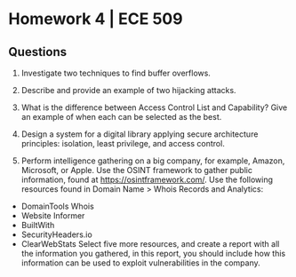 # Homework 4 | ECE 509

## Questions

1. Investigate two techniques to find buffer overflows.

2. Describe and provide an example of two hijacking attacks.

3. What is the difference between Access Control List and Capability? Give an
   example of when each can be selected as the best.

4. Design a system for a digital library applying secure architecture
   principles: isolation, least privilege, and access control.

5. Perform intelligence gathering on a big company, for example, Amazon,
   Microsoft, or Apple. Use the OSINT framework to gather public information,
   found at https://osintframework.com/. Use the following resources found in
   Domain Name > Whois Records and Analytics:

- DomainTools Whois
- Website Informer
- BuiltWith
- SecurityHeaders.io
- ClearWebStats Select five more resources, and create a report with all the
  information you gathered, in this report, you should include how this
  information can be used to exploit vulnerabilities in the company.
